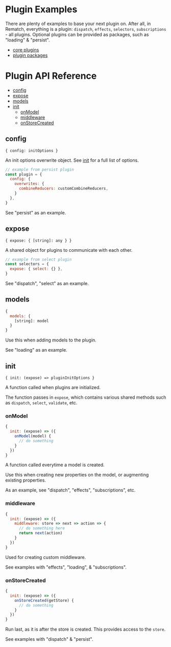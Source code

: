# Plugin Examples

There are plenty of examples to base your next plugin on. After all, in Rematch, everything is a plugin: `dispatch`, `effects`, `selectors`, `subscriptions` - all plugins. Optional plugins can be provided as packages, such as "loading" & "persist".

- [core plugins](https://github.com/rematch/rematch/tree/master/src/plugins)
- [plugin packages](/https://github.com/rematch/rematch/tree/master/plugins)

# Plugin API Reference

- [config](#config)
- [expose](#expose)
- [models](#models)
- [init](#init)
  - [onModel](#onmodel)
  - [middleware](#middleware)
  - [onStoreCreated](#onstorecreated)

## config

`{ config: initOptions }`

An init options overwrite object. See [init]('./api/#init) for a full list of options.

```js
// example from persist plugin
const plugin = {
  config: {
    overwrites: {
      combineReducers: customCombineReducers,
    }
  },
}
```

See "persist" as an example.

## expose

`{ expose: { [string]: any } }`

A shared object for plugins to communicate with each other.

```js
// example from select plugin
const selectors = {
  expose: { select: {} },
}
```

See "dispatch", "select" as an example.

## models

```js
{
  models: {
    [string]: model
  }
}
```

Use this when adding models to the plugin.

See "loading" as an example.

## init

`{ init: (expose) => pluginInitOptions }`

A function called when plugins are initialized.

The function passes in `expose`, which contains various shared methods such as `dispatch`, `select`, `validate`, etc.

### onModel

```js
{
  init: (expose) => ({
    onModel(model) {
      // do something
    }
  })
}
```

A function called everytime a model is created.

Use this when creating new properties on the model, or augmenting existing properties.

As an example, see "dispatch", "effects", "subscriptions", etc.

### middleware

```js
{
  init: (expose) => ({
    middleware: store => next => action => {
      // do something here
      return next(action)
    }
  })
}
```

Used for creating custom middleware.

See examples with "effects", "loading", & "subscriptions".

### onStoreCreated

```js
{
  init: (expose) => ({
    onStoreCreated(getStore) {
      // do something
    }
  })
}
```

Run last, as it is after the store is created. This provides access to the `store`.

See examples with "dispatch" & "persist".
